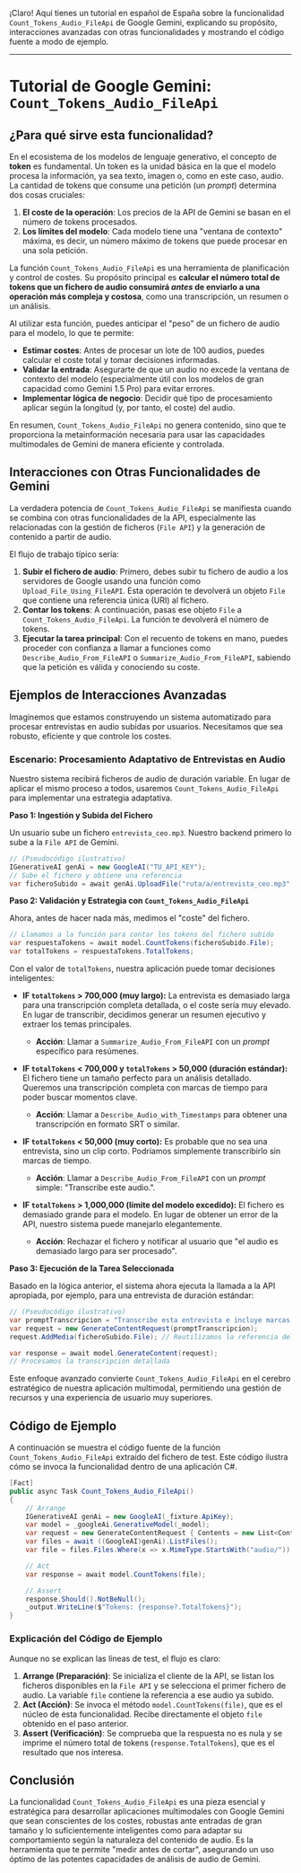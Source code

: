 ¡Claro! Aquí tienes un tutorial en español de España sobre la funcionalidad `Count_Tokens_Audio_FileApi` de Google Gemini, explicando su propósito, interacciones avanzadas con otras funcionalidades y mostrando el código fuente a modo de ejemplo.

---

# Tutorial de Google Gemini: `Count_Tokens_Audio_FileApi`

## ¿Para qué sirve esta funcionalidad?

En el ecosistema de los modelos de lenguaje generativo, el concepto de **token** es fundamental. Un token es la unidad básica en la que el modelo procesa la información, ya sea texto, imagen o, como en este caso, audio. La cantidad de tokens que consume una petición (un *prompt*) determina dos cosas cruciales:

1.  **El coste de la operación**: Los precios de la API de Gemini se basan en el número de tokens procesados.
2.  **Los límites del modelo**: Cada modelo tiene una "ventana de contexto" máxima, es decir, un número máximo de tokens que puede procesar en una sola petición.

La función `Count_Tokens_Audio_FileApi` es una herramienta de planificación y control de costes. Su propósito principal es **calcular el número total de tokens que un fichero de audio consumirá *antes* de enviarlo a una operación más compleja y costosa**, como una transcripción, un resumen o un análisis.

Al utilizar esta función, puedes anticipar el "peso" de un fichero de audio para el modelo, lo que te permite:

*   **Estimar costes**: Antes de procesar un lote de 100 audios, puedes calcular el coste total y tomar decisiones informadas.
*   **Validar la entrada**: Asegurarte de que un audio no excede la ventana de contexto del modelo (especialmente útil con los modelos de gran capacidad como Gemini 1.5 Pro) para evitar errores.
*   **Implementar lógica de negocio**: Decidir qué tipo de procesamiento aplicar según la longitud (y, por tanto, el coste) del audio.

En resumen, `Count_Tokens_Audio_FileApi` no genera contenido, sino que te proporciona la metainformación necesaria para usar las capacidades multimodales de Gemini de manera eficiente y controlada.

## Interacciones con Otras Funcionalidades de Gemini

La verdadera potencia de `Count_Tokens_Audio_FileApi` se manifiesta cuando se combina con otras funcionalidades de la API, especialmente las relacionadas con la gestión de ficheros (`File API`) y la generación de contenido a partir de audio.

El flujo de trabajo típico sería:

1.  **Subir el fichero de audio**: Primero, debes subir tu fichero de audio a los servidores de Google usando una función como `Upload_File_Using_FileAPI`. Esta operación te devolverá un objeto `File` que contiene una referencia única (URI) al fichero.
2.  **Contar los tokens**: A continuación, pasas ese objeto `File` a `Count_Tokens_Audio_FileApi`. La función te devolverá el número de tokens.
3.  **Ejecutar la tarea principal**: Con el recuento de tokens en mano, puedes proceder con confianza a llamar a funciones como `Describe_Audio_From_FileAPI` o `Summarize_Audio_From_FileAPI`, sabiendo que la petición es válida y conociendo su coste.

## Ejemplos de Interacciones Avanzadas

Imaginemos que estamos construyendo un sistema automatizado para procesar entrevistas en audio subidas por usuarios. Necesitamos que sea robusto, eficiente y que controle los costes.

### Escenario: Procesamiento Adaptativo de Entrevistas en Audio

Nuestro sistema recibirá ficheros de audio de duración variable. En lugar de aplicar el mismo proceso a todos, usaremos `Count_Tokens_Audio_FileApi` para implementar una estrategia adaptativa.

**Paso 1: Ingestión y Subida del Fichero**

Un usuario sube un fichero `entrevista_ceo.mp3`. Nuestro backend primero lo sube a la `File API` de Gemini.

```csharp
// (Pseudocódigo ilustrativo)
IGenerativeAI genAi = new GoogleAI("TU_API_KEY");
// Sube el fichero y obtiene una referencia
var ficheroSubido = await genAi.UploadFile("ruta/a/entrevista_ceo.mp3", "Entrevista CEO");
```

**Paso 2: Validación y Estrategia con `Count_Tokens_Audio_FileApi`**

Ahora, antes de hacer nada más, medimos el "coste" del fichero.

```csharp
// Llamamos a la función para contar los tokens del fichero subido
var respuestaTokens = await model.CountTokens(ficheroSubido.File);
var totalTokens = respuestaTokens.TotalTokens;
```

Con el valor de `totalTokens`, nuestra aplicación puede tomar decisiones inteligentes:

*   **IF `totalTokens` > 700,000 (muy largo):** La entrevista es demasiado larga para una transcripción completa detallada, o el coste sería muy elevado. En lugar de transcribir, decidimos generar un resumen ejecutivo y extraer los temas principales.
    *   **Acción**: Llamar a `Summarize_Audio_From_FileAPI` con un *prompt* específico para resúmenes.

*   **IF `totalTokens` < 700,000 y `totalTokens` > 50,000 (duración estándar):** El fichero tiene un tamaño perfecto para un análisis detallado. Queremos una transcripción completa con marcas de tiempo para poder buscar momentos clave.
    *   **Acción**: Llamar a `Describe_Audio_with_Timestamps` para obtener una transcripción en formato SRT o similar.

*   **IF `totalTokens` < 50,000 (muy corto):** Es probable que no sea una entrevista, sino un clip corto. Podríamos simplemente transcribirlo sin marcas de tiempo.
    *   **Acción**: Llamar a `Describe_Audio_From_FileAPI` con un *prompt* simple: "Transcribe este audio.".

*   **IF `totalTokens` > 1,000,000 (límite del modelo excedido):** El fichero es demasiado grande para el modelo. En lugar de obtener un error de la API, nuestro sistema puede manejarlo elegantemente.
    *   **Acción**: Rechazar el fichero y notificar al usuario que "el audio es demasiado largo para ser procesado".

**Paso 3: Ejecución de la Tarea Seleccionada**

Basado en la lógica anterior, el sistema ahora ejecuta la llamada a la API apropiada, por ejemplo, para una entrevista de duración estándar:

```csharp
// (Pseudocódigo ilustrativo)
var promptTranscripcion = "Transcribe esta entrevista e incluye marcas de tiempo precisas para cada intervención.";
var request = new GenerateContentRequest(promptTranscripcion);
request.AddMedia(ficheroSubido.File); // Reutilizamos la referencia del fichero

var response = await model.GenerateContent(request);
// Procesamos la transcripción detallada
```

Este enfoque avanzado convierte `Count_Tokens_Audio_FileApi` en el cerebro estratégico de nuestra aplicación multimodal, permitiendo una gestión de recursos y una experiencia de usuario muy superiores.

## Código de Ejemplo

A continuación se muestra el código fuente de la función `Count_Tokens_Audio_FileApi` extraído del fichero de test. Este código ilustra cómo se invoca la funcionalidad dentro de una aplicación C#.

```csharp
[Fact]
public async Task Count_Tokens_Audio_FileApi()
{
    // Arrange
    IGenerativeAI genAi = new GoogleAI(_fixture.ApiKey);
    var model = _googleAi.GenerativeModel(_model);
    var request = new GenerateContentRequest { Contents = new List<Content>() };
    var files = await ((GoogleAI)genAi).ListFiles();
    var file = files.Files.Where(x => x.MimeType.StartsWith("audio/")).FirstOrDefault();

    // Act
    var response = await model.CountTokens(file);

    // Assert
    response.Should().NotBeNull();
    _output.WriteLine($"Tokens: {response?.TotalTokens}");
}
```

### Explicación del Código de Ejemplo

Aunque no se explican las líneas de test, el flujo es claro:
1.  **Arrange (Preparación)**: Se inicializa el cliente de la API, se listan los ficheros disponibles en la `File API` y se selecciona el primer fichero de audio. La variable `file` contiene la referencia a ese audio ya subido.
2.  **Act (Acción)**: Se invoca el método `model.CountTokens(file)`, que es el núcleo de esta funcionalidad. Recibe directamente el objeto `file` obtenido en el paso anterior.
3.  **Assert (Verificación)**: Se comprueba que la respuesta no es nula y se imprime el número total de tokens (`response.TotalTokens`), que es el resultado que nos interesa.

## Conclusión

La funcionalidad `Count_Tokens_Audio_FileApi` es una pieza esencial y estratégica para desarrollar aplicaciones multimodales con Google Gemini que sean conscientes de los costes, robustas ante entradas de gran tamaño y lo suficientemente inteligentes como para adaptar su comportamiento según la naturaleza del contenido de audio. Es la herramienta que te permite "medir antes de cortar", asegurando un uso óptimo de las potentes capacidades de análisis de audio de Gemini.